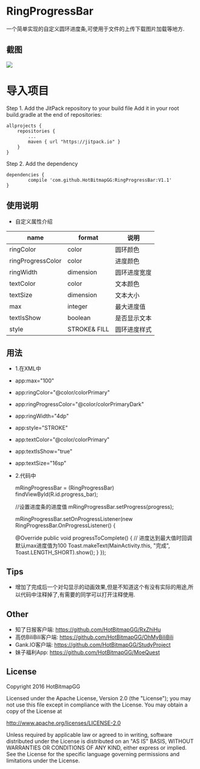 # RingProgressBar

一个简单实现的自定义圆环进度条,可使用于文件的上传下载图片加载等地方.


## 截图

![](https://github.com/HotBitmapGG/RingProgressBar/blob/master/pic/ring.gif?raw=true)

# 导入项目
 Step 1. Add the JitPack repository to your build file
 Add it in your root build.gradle at the end of repositories:

	allprojects {
		repositories {
			...
			maven { url "https://jitpack.io" }
		}
	}



Step 2. Add the dependency

	dependencies {
	        compile 'com.github.HotBitmapGG:RingProgressBar:V1.1'
	}

## 使用说明

* 自定义属性介绍

name | format | 说明
-----|------|----
ringColor    | color    | 圆环颜色
ringProgressColor   | color     | 进度颜色
ringWidth    | dimension    | 圆环进度宽度
textColor   | color   | 文本颜色
textSize    | dimension    | 文本大小
max    | integer    | 最大进度值
textIsShow    | boolean    | 是否显示文本
style    | STROKE& FILL   | 圆环进度样式


## 用法

* 1.在XML中

 *  app:max="100"
 *  app:ringColor="@color/colorPrimary"
 *  app:ringProgressColor="@color/colorPrimaryDark"
 *  app:ringWidth="4dp"
 *  app:style="STROKE"
 *  app:textColor="@color/colorPrimary"
 *  app:textIsShow="true"
 *  app:textSize="16sp"

* 2.代码中

  mRingProgressBar = (RingProgressBar) findViewById(R.id.progress_bar);

  //设置进度条的进度值
  mRingProgressBar.setProgress(progress);
  </p>
  mRingProgressBar.setOnProgressListener(new RingProgressBar.OnProgressListener()
  {

    @Override
     public void progressToComplete()
     {
         // 进度达到最大值时回调 默认max进度值为100
         Toast.makeText(MainActivity.this, "完成", Toast.LENGTH_SHORT).show();
     }
  });


## Tips

 * 增加了完成后一个对勾显示的动画效果,但是不知道这个有没有实际的用途,所以代码中注释掉了,有需要的同学可以打开注释使用.

## Other

 * 知了日报客户端: https://github.com/HotBitmapGG/RxZhiHu
 * 高仿BiliBili客户端: https://github.com/HotBitmapGG/OhMyBiliBili
 * Gank.IO客户端: https://github.com/HotBitmapGG/StudyProject
 * 妹子福利App: https://github.com/HotBitmapGG/MoeQuest

## License

 Copyright 2016 HotBitmapGG

 Licensed under the Apache License, Version 2.0 (the "License"); you may not use this file except in compliance with the License. You may obtain a copy of the License at

 http://www.apache.org/licenses/LICENSE-2.0

 Unless required by applicable law or agreed to in writing, software distributed under the License is distributed on an "AS IS" BASIS, WITHOUT WARRANTIES OR CONDITIONS OF ANY KIND, either express or implied. See the License for the specific language governing permissions and limitations under the License.




